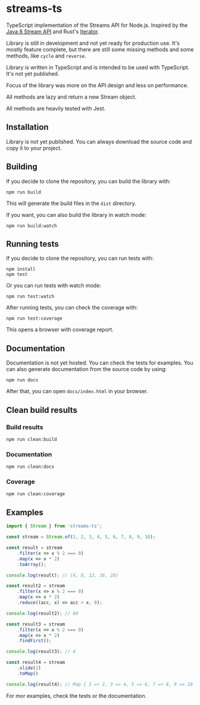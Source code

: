 # streams-ts

TypeScript implementation of the Streams API for Node.js. Inspired by the
[Java 8 Stream API](https://docs.oracle.com/javase/8/docs/api/java/util/stream/Stream.html)
and Rust's [Iterator](https://doc.rust-lang.org/std/iter/trait.Iterator.html).

Library is still in development and not yet ready for production use. It's mostly feature complete,
but there are still some missing methods and some methods, like `cycle` and `reverse`.

Library is written in TypeScript and is intended to be used with TypeScript. It's not yet published.

Focus of the library was more on the API design and less on performance.

All methods are lazy and return a new Stream object.

All methods are heavily tested with Jest.

## Installation

Library is not yet published. You can always download the source code and copy it to your project.

[comment]: <> (```npm install streams-ts```)

## Building

If you decide to clone the repository, you can build the library with:

```npm run build```

This will generate the build files in the `dist` directory.

If you want, you can also build the library in watch mode:

```npm run build:watch```

## Running tests

If you decide to clone the repository, you can run tests with:

```
npm install
npm test
```

Or you can run tests with watch mode:

```npm run test:watch```

After running tests, you can check the coverage with:

```npm run test:coverage```

This opens a browser with coverage report.

## Documentation

Documentation is not yet hosted. You can check the tests for examples.
You can also generate documentation from the source code by using:

```npm run docs```

After that, you can open `docs/index.html` in your browser.

## Clean build results

### Build results

```npm run clean:build```

### Documentation

```npm run clean:docs```

### Coverage

```npm run clean:coverage```

## Examples

```typescript
import { Stream } from 'streams-ts';

const stream = Stream.of(1, 2, 3, 4, 5, 6, 7, 8, 9, 10);

const result = stream
    .filter(x => x % 2 === 0)
    .map(x => x * 2)
    .toArray();

console.log(result); // [4, 8, 12, 16, 20]

const result2 = stream
    .filter(x => x % 2 === 0)
    .map(x => x * 2)
    .reduce((acc, x) => acc + x, 0);

console.log(result2); // 60

const result3 = stream
    .filter(x => x % 2 === 0)
    .map(x => x * 2)
    .findFirst();

console.log(result3); // 4

const result4 = stream
    .slide(2)
    .toMap()

console.log(result4); // Map { 1 => 2, 3 => 4, 5 => 6, 7 => 8, 9 => 10 }
```

For mor examples, check the tests or the documentation.